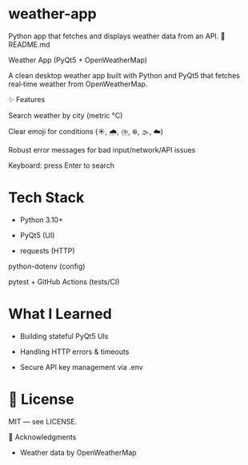 # weather-app
Python app that fetches and displays weather data from an API.
📄 README.md

Weather App (PyQt5 + OpenWeatherMap)

A clean desktop weather app built with Python and PyQt5 that fetches real‑time weather from OpenWeatherMap. 

✨ Features

Search weather by city (metric °C)

Clear emoji for conditions (☀️, 🌧️, ⛈️, ❄️, 🌫️, ☁️)

Robust error messages for bad input/network/API issues

Keyboard: press Enter to search

# Tech Stack

- Python 3.10+

- PyQt5 (UI)

- requests (HTTP)

python-dotenv (config)

pytest + GitHub Actions (tests/CI)






#  What I Learned

- Building stateful PyQt5 UIs

- Handling HTTP errors & timeouts

- Secure API key management via .env


# 🪪 License

MIT — see LICENSE.

🤝 Acknowledgments

- Weather data by OpenWeatherMap










